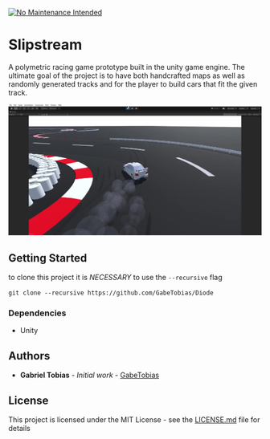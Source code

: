 [![No Maintenance Intended](http://unmaintained.tech/badge.svg)](http://unmaintained.tech/)

# Slipstream
A polymetric racing game prototype built in the unity game engine. The ultimate goal of the project is to have both handcrafted maps as well as randomly generated tracks and for the player to build cars that fit the given track.

![alt text](Hero.jpg)

## Getting Started
to clone this project it is *NECESSARY* to use the `--recursive` flag

```
git clone --recursive https://github.com/GabeTobias/Diode
```

### Dependencies
- Unity

## Authors
* **Gabriel Tobias** - *Initial work* - [GabeTobias](https://github.com/GabeTobias)

## License
This project is licensed under the MIT License - see the [LICENSE.md](LICENSE.md) file for details
